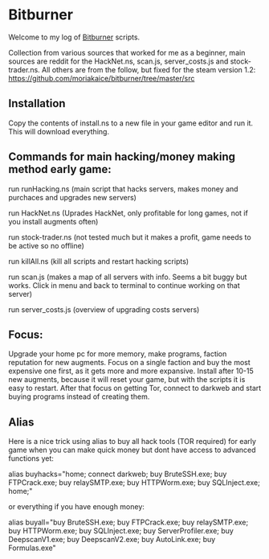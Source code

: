 # Bitburner

Welcome to my log of [Bitburner](https://danielyxie.github.io/bitburner/) scripts.

Collection from various sources that worked for me as a beginner, main sources are reddit for the HackNet.ns, scan.js, server_costs.js and stock-trader.ns. All others are from the follow, but fixed for the steam version 1.2:
https://github.com/moriakaice/bitburner/tree/master/src

## Installation

Copy the contents of install.ns to a new file in your game editor and run it. This will download everything.

## Commands for main hacking/money making method early game:

run runHacking.ns (main script that hacks servers, makes money and purchaces and upgrades new servers)

run HackNet.ns (Uprades HackNet, only profitable for long games, not if you install augments often)

run stock-trader.ns (not tested much but it makes a profit, game needs to be active so no offline)

run killAll.ns (kill all scripts and restart hacking scripts)

run scan.js (makes a map of all servers with info. Seems a bit buggy but works. Click in menu and back to terminal to continue working on that server)

run server_costs.js (overview of upgrading costs servers)

## Focus:
Upgrade your home pc for more memory, make programs, faction reputation for new augments. Focus on a single faction and buy the most expensive one first, as it gets more and more expansive. Install after 10-15 new augments, because it will reset your game, but with the scripts it is easy to restart.
After that focus on getting Tor, connect to darkweb and start buying programs instead of creating them.

## Alias

Here is a nice trick using alias to buy all hack tools (TOR required) for early game when you can make quick money but dont have access to advanced functions yet:

alias buyhacks="home; connect darkweb; buy BruteSSH.exe; buy FTPCrack.exe; buy relaySMTP.exe; buy HTTPWorm.exe; buy SQLInject.exe; home;"

or everything if you have enough money:

alias buyall="buy BruteSSH.exe; buy FTPCrack.exe; buy relaySMTP.exe; buy HTTPWorm.exe; buy SQLInject.exe; buy ServerProfiler.exe; buy DeepscanV1.exe; buy DeepscanV2.exe; buy AutoLink.exe; buy Formulas.exe"

